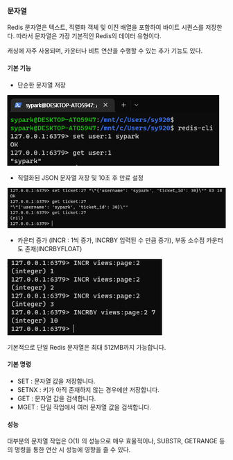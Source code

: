 ### 문자열

Redis 문자열은 텍스트, 직렬화 객체 및 이진 배열을 포함하여 바이트 시퀀스를 저장한다. 따라서 문자열은 가장 기본적인 Redis의 데이터 유형이다.

캐싱에 자주 사용되며, 카운터나 비트 연산을 수행할 수 있는 추가 기능도 있다.


#### 기본 기능

- 단순한 문자열 저장

![img_16.png](img/img_16.png)

- 직렬화된 JSON 문자열 저장 및 10초 후 만료 설정

![img_17.png](img/img_17.png)

- 카운터 증가 (INCR : 1씩 증가, INCRBY 입력된 수 만큼 증가), 부동 소수점 카운터도 존재(INCRBYFLOAT)

![img_18.png](img/img_18.png)

기본적으로 단일 Redis 문자열은 최대 512MB까지 가능합니다.

#### 기본 명령
- SET : 문자열 값을 저장합니다.
- SETNX : 키가 아직 존재하지 않는 경우에만 저장합니다.
- GET : 문자열 값을 검색합니다.
- MGET : 단일 작업에서 여러 문자열 값을 검색합니다.

#### 성능

대부분의 문자열 작업은 O(1) 의 성능으로 매우 효율적이나, SUBSTR, GETRANGE 등의 명령을 통한 연산 시 성능에 영향을 줄 수 있다.

